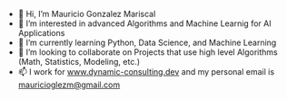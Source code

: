 - 👋 Hi, I’m Mauricio Gonzalez Mariscal
- 👀 I’m interested in advanced Algorithms and Machine Learnig for AI Applications
- 🌱 I’m currently learning Python, Data Science, and Machine Learning
- 💞️ I’m looking to collaborate on Projects that use high level Algorithms (Math, Statistics, Modeling, etc.)
- 📫 I work for www.dynamic-consulting.dev and my personal email is mauricioglezm@gmail.com

